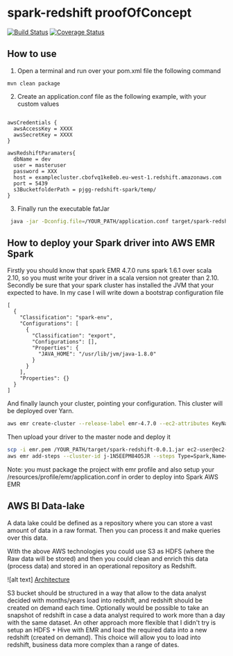 # spark-redshift proofOfConcept

[![Build Status](https://travis-ci.org/pjgg/spark-redshift-proofOfConcept.svg?branch=master)](https://travis-ci.org/pjgg/spark-redshift-proofOfConcept)
[![Coverage Status](https://coveralls.io/repos/github/pjgg/spark-redshift-proofOfConcept/badge.svg?branch=master)](https://coveralls.io/github/pjgg/spark-redshift-proofOfConcept?branch=master)

How to use
----------

1. Open a terminal and run over your pom.xml file the following command

```Maven
mvn clean package 
```

2. Create an application.conf file as the following example, with your custom values

```Text

awsCredentials {
  awsAccessKey = XXXX
  awsSecretKey = XXXX
}

awsRedshiftParamaters{
  dbName = dev
  user = masteruser
  password = XXX
  host = examplecluster.cbofvq1ke8eb.eu-west-1.redshift.amazonaws.com
  port = 5439
  s3BucketfolderPath = pjgg-redshift-spark/temp/
}
```

3. Finally run the executable fatJar

```bash
 java -jar -Dconfig.file=/YOUR_PATH/application.conf target/spark-redshift-0.0.1.jar
```

How to deploy your Spark driver into AWS EMR Spark
--------------------------------------------------

Firstly you should know that spark EMR 4.7.0 runs spark 1.6.1 over scala 2.10, so you must write your driver in a scala version not greater than 2.10.
Secondly be sure that your spark cluster has installed the JVM that your expected to have. In my case I will write down a bootstrap configuration file 

```Text
[
  {
    "Classification": "spark-env",
    "Configurations": [
      {
        "Classification": "export",
        "Configurations": [],
        "Properties": {
          "JAVA_HOME": "/usr/lib/jvm/java-1.8.0"
        }
      }
    ],
    "Properties": {}
  }
]
```

And finally launch your cluster, pointing your configuration. This cluster will be deployed over Yarn.
 
``` bash
aws emr create-cluster --release-label emr-4.7.0 --ec2-attributes KeyName=emr --enable-debugging --instance-type r3.xlarge --instance-count 2 --application Name=Spark  --configurations http://pjgg-spark.s3.amazonaws.com/conf/awsEmrConfig.json --use-default-roles --log-uri s3://pjgg-spark/logs/
```

Then upload your driver to the master node and deploy it

``` bash 
scp -i emr.pem /YOUR_PATH/target/spark-redshift-0.0.1.jar ec2-user@ec2-52-18-178-57.eu-west-1.compute.amazonaws.com:/tmp
aws emr add-steps --cluster-id j-1N5EEPM84O5JR --steps Type=Spark,Name="Spark Program",Args=[--class,org.sparkRedshift.tutorial.DriverExample,/tmp/spark-redshift-0.0.1.jar,10]
```

Note: you must package the project with emr profile and also setup your /resources/profile/emr/application.conf in order to deploy into Spark AWS EMR

AWS BI Data-lake
----------------

A data lake could be defined as a repository where you can store a vast amount of data in a raw format. Then you can process it and make queries over this data. 

With the above AWS technologies you could use S3 as HDFS (where the Raw data will be stored) and then you could clean and enrich this data (process data) and stored in an operational repository as Redshift. 

![alt text] [Architecture]

[Architecture]: https://github.com/pjgg/spark-redshift-proofOfConcept/blob/master/src/main/resources/doc/dataLakeExampleArq.png

S3 bucket should be structured in a way that allow to the data analyst decided with months/years load into redshift, and redshift should be created on demand each time. Optionally would be possible to take an snapshot of redshift in case a data analyst required to work more than a day with the same dataset.
An other approach more flexible that I didn't try is setup an HDFS + Hive with EMR and load the required data into a new redshift (created on demand). This choice will allow you to load into redshift, business data more complex than a range of dates.      

